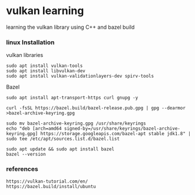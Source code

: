 
#  vulkan learning 

learning the vulkan library  using C++ and bazel build 

### linux Installation
vulkan libraries
    
    sudo apt install vulkan-tools
    sudo apt install libvulkan-dev
    sudo apt install vulkan-validationlayers-dev spirv-tools
    
Bazel
```
sudo apt install apt-transport-https curl gnupg -y
```
```
curl -fsSL https://bazel.build/bazel-release.pub.gpg | gpg --dearmor >bazel-archive-keyring.gpg  
```
```
sudo mv bazel-archive-keyring.gpg /usr/share/keyrings
echo "deb [arch=amd64 signed-by=/usr/share/keyrings/bazel-archive-keyring.gpg] https://storage.googleapis.com/bazel-apt stable jdk1.8" | sudo tee /etc/apt/sources.list.d/bazel.list
```
```
sudo apt update && sudo apt install bazel
bazel --version
``` 
### references
    https://vulkan-tutorial.com/en/
    https://bazel.build/install/ubuntu